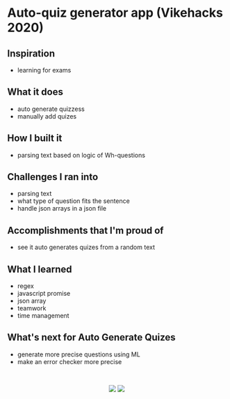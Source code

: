 # Auto-quiz generator app (Vikehacks 2020)
## Inspiration
<ul>
<li>learning for exams</li>
</ul>

## What it does
<ul>
<li>auto generate quizzess</li>
<li>manually add quizes</li>
</ul>

## How I built it
<ul>
<li>parsing text based on logic of Wh-questions</li>
</ul>

## Challenges I ran into
<ul>
<li>parsing text</li>
<li>what type of question fits the sentence</li>
<li>handle json arrays in a json file</li>
</ul>

## Accomplishments that I'm proud of
<ul>
<li>see it auto generates quizes from a random text</li>
</ul>

## What I learned
<ul>
<li>regex</li>
<li>javascript promise</li>
<li>json array</li>
<li>teamwork</li>
<li>time management</li>
</ul>

## What's next for Auto Generate Quizes
<ul>
<li>generate more precise questions using ML</li>
<li>make an error checker more precise</li>
</ul>
</br>

<p align="center">
  <img src="https://user-images.githubusercontent.com/44889544/87274420-960d2500-c490-11ea-9aa2-1c5f090cde9e.png"/>
  <img src="https://user-images.githubusercontent.com/44889544/87274120-cf916080-c48f-11ea-9f66-bb6bd8554a7f.jpg"/>
</p>
